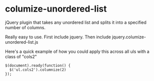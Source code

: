 columize-unordered-list
=======================

jQuery plugin that takes any unordered list and splits it into a specified number of columns. 

Really easy to use. First include jquery. Then include jquery.columize-unordered-list.js

Here's a quick example of how you could apply this across all uls with a class of "cols2"

    $(document).ready(function() {
      $('ul.cols2').columnize(2)
    });
